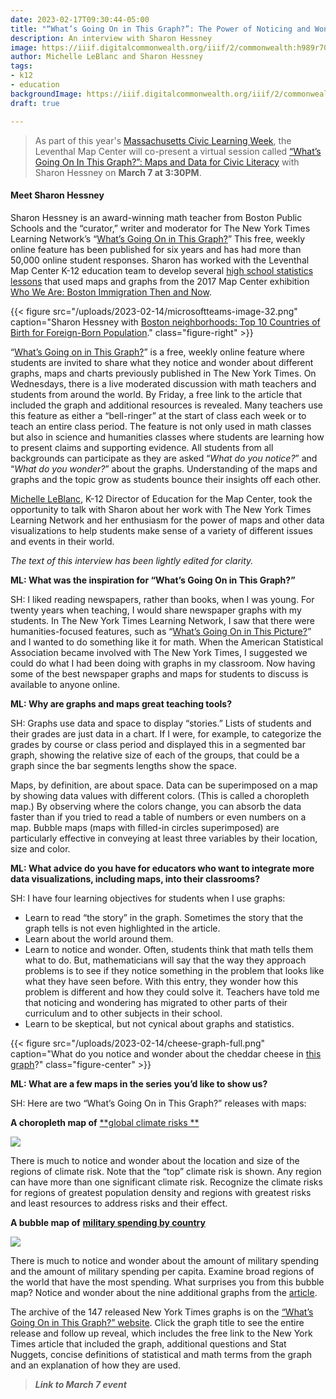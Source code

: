 ```yaml
---
date: 2023-02-17T09:30:44-05:00
title: "“What’s Going On in This Graph?”: The Power of Noticing and Wondering"
description: An interview with Sharon Hessney
image: https://iiif.digitalcommonwealth.org/iiif/2/commonwealth:h989r708n/60,1180,4975,3420/2000,/0/default.jpg
author: Michelle LeBlanc and Sharon Hessney
tags:
- k12
- education
backgroundImage: https://iiif.digitalcommonwealth.org/iiif/2/commonwealth:h989r708n/60,1180,4975,3420/2000,/0/default.jpg
draft: true

---
```

> As part of this year's [Massachusetts Civic Learning Week](https://www.macivicsforall.org/events-mclc), the Leventhal Map Center will co-present a virtual session called [“What’s Going On In This Graph?”: Maps and Data for Civic Literacy](https://www.eventbrite.com/e/whats-going-on-in-this-graph-map-data-literacy-for-civic-engagement-tickets-541759556417) with Sharon Hessney on **March 7 at 3:30PM**.

#### Meet Sharon Hessney

Sharon Hessney is an award-winning math teacher from Boston Public Schools and the “curator,” writer and moderator for The New York Times Learning Network’s “[What’s Going On in This Graph?](https://www.nytimes.com/column/whats-going-on-in-this-graph)” This free, weekly online feature has been published for six years and has had more than 50,000 online student responses. Sharon has worked with the Leventhal Map Center K-12 education team to develop several [high school statistics lessons](https://collections.leventhalmap.org/map-sets/297) that used maps and graphs from the 2017 Map Center exhibition [Who We Are: Boston Immigration Then and Now](https://collections.leventhalmap.org/exhibits/19).

{{< figure src="/uploads/2023-02-14/microsoftteams-image-32.png" caption="Sharon Hessney with [Boston neighborhoods: Top 10 Countries of Birth for Foreign-Born Population](https://collections.leventhalmap.org/search/commonwealth:h989r707c)." class="figure-right" >}}

“[What’s Going on in This Graph?](https://www.nytimes.com/column/whats-going-on-in-this-graph)” is a free, weekly online feature where students are invited to share what they notice and wonder about different graphs, maps and charts previously published in The New York Times. On Wednesdays, there is a live moderated discussion with math teachers and students from around the world. By Friday, a free link to the article that included the graph and additional resources is revealed. Many teachers use this feature as either a “bell-ringer” at the start of class each week or to teach an entire class period. The feature is not only used in math classes but also in science and humanities classes where students are learning how to present claims and supporting evidence. All students from all backgrounds can participate as they are asked “_What do you notice?_” and “_What do you wonder?_” about the graphs. Understanding of the maps and graphs and the topic grow as students bounce their insights off each other.

[Michelle LeBlanc](https://www.leventhalmap.org/about/people/michelle-leblanc/), K-12 Director of Education for the Map Center, took the opportunity to talk with Sharon about her work with The New York Times Learning Network and her enthusiasm for the power of maps and other data visualizations to help students make sense of a variety of different issues and events in their world.

_The text of this interview has been lightly edited for clarity._

**ML: What was the inspiration for “What’s Going On in This Graph?”**

SH: I liked reading newspapers, rather than books, when I was young. For twenty years when teaching, I would share newspaper graphs with my students. In The New York Times Learning Network, I saw that there were humanities-focused features, such as “[What’s Going On in This Picture?](https://www.nytimes.com/column/learning-whats-going-on-in-this-picture)” and I wanted to do something like it for math. When the American Statistical Association became involved with The New York Times, I suggested we could do what I had been doing with graphs in my classroom. Now having some of the best newspaper graphs and maps for students to discuss is available to anyone online.

**ML: Why are graphs and maps great teaching tools?**

SH: Graphs use data and space to display “stories.” Lists of students and their grades are just data in a chart. If I were, for example, to categorize the grades by course or class period and displayed this in a segmented bar graph, showing the relative size of each of the groups, that could be a graph since the bar segments lengths show the space.

Maps, by definition, are about space. Data can be superimposed on a map by showing data values with different colors. (This is called a choropleth map.) By observing where the colors change, you can absorb the data faster than if you tried to read a table of numbers or even numbers on a map. Bubble maps (maps with filled-in circles superimposed) are particularly effective in conveying at least three variables by their location, size and color.

**ML: What advice do you have for educators who want to integrate more data visualizations, including maps, into their classrooms?**

SH: I have four learning objectives for students when I use graphs:

* Learn to read “the story” in the graph. Sometimes the story that the graph tells is not even highlighted in the article. 
* Learn about the world around them.
* Learn to notice and wonder. Often, students think that math tells them what to do. But, mathematicians will say that the way they approach problems is to see if they notice something in the problem that looks like what they have seen before. With this entry, they wonder how this problem is different and how they could solve it. Teachers have told me that noticing and wondering has migrated to other parts of their curriculum and to other subjects in their school.
* Learn to be skeptical, but not cynical about graphs and statistics.

{{< figure src="/uploads/2023-02-14/cheese-graph-full.png" caption="What do you notice and wonder about the cheddar cheese in [this graph](https://www.nytimes.com/2017/10/09/learning/whats-going-on-in-this-graph-oct-10-2017.html)?" class="figure-center" >}}

**ML: What are a few maps in the series you’d like to show us?**

SH: Here are two “What’s Going On in This Graph?” releases with maps:  

**A choropleth map of** [**global climate risks **](https://www.nytimes.com/2021/03/25/learning/whats-going-on-in-this-graph-global-climate-risks.html)

![](/uploads/2023-02-14/global-climate-risks.png)

There is much to notice and wonder about the location and size of the regions of climate risk. Note that the “top” climate risk is shown. Any region can have more than one significant climate risk. Recognize the climate risks for regions of greatest population density and regions with greatest risks and least resources to address risks and their effect.

**A bubble map of** [**military spending by country**](https://www.nytimes.com/2019/02/07/learning/whats-going-on-in-this-graph-feb-13-2019.html)

![](/uploads/2023-02-14/military-spending.webp)

There is much to notice and wonder about the amount of military spending and the amount of military spending per capita. Examine broad regions of the world that have the most spending. What surprises you from this bubble map? Notice and wonder about the nine additional graphs from the [article](https://www.nytimes.com/interactive/2017/03/22/us/is-americas-military-big-enough.html).

The archive of the 147 released New York Times graphs is on the [“What’s Going On in This Graph?” website](https://www.nytimes.com/column/whats-going-on-in-this-graph). Click the graph title to see the entire release and follow up reveal, which includes the free link to the New York Times article that included the graph, additional questions and Stat Nuggets, concise definitions of statistical and math terms from the graph and an explanation of how they are used.

> **_Link to March 7 event_** 